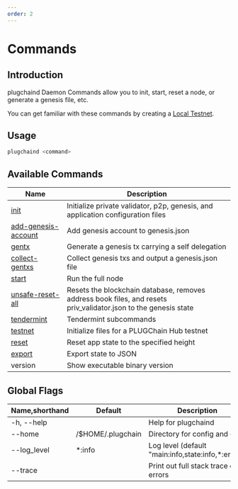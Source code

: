 ```yaml
---
order: 2
---
```


# Commands

## Introduction

plugchaind Daemon Commands allow you to init, start, reset a node, or generate a genesis file, etc.

You can get familiar with these commands by creating a [Local Testnet](local-testnet.md).

## Usage

```bash
plugchaind <command>
```

## Available Commands

| Name                                                             | Description                                                                                                     |
| ---------------------------------------------------------------- | --------------------------------------------------------------------------------------------------------------- |
| [init](local-testnet.md#plugchaind-init)                               | Initialize private validator, p2p, genesis, and application configuration files                                 |
| [add-genesis-account](local-testnet.md#plugchaind-add-genesis-account) | Add genesis account to genesis.json                                                                             |
| [gentx](local-testnet.md#plugchaind-gentx)                             | Generate a genesis tx carrying a self delegation                                                                |
| [collect-gentxs](local-testnet.md#plugchaind-collect-gentxs)           | Collect genesis txs and output a genesis.json file                                                              |
| [start](local-testnet.md#plugchaind-start)                             | Run the full node                                                                                               |
| [unsafe-reset-all](local-testnet.md#plugchaind-unsafe-reset-all)       | Resets the blockchain database, removes address book files, and resets priv_validator.json to the genesis state |
| [tendermint](local-testnet.md#plugchaind-tendermint)                   | Tendermint subcommands                                                                                          |
| [testnet](local-testnet.md#build-and-init)                       | Initialize files for a PLUGChain Hub testnet                                                                          |
| [reset](local-testnet.md#plugchaind-reset)                             | Reset app state to the specified height                                                                         |
| [export](export.md)                                              | Export state to JSON                                                                                            |
| version                                                          | Show executable binary version                                                                                  |

## Global Flags

| Name,shorthand | Default      | Description                                        | Required | Type   |
| -------------- | ------------ | -------------------------------------------------- | -------- | ------ |
| -h, --help     |              | Help for plugchaind                                      |          |        |
| --home         | /$HOME/.plugchain | Directory for config and data                      |          | String |
| --log_level    | \*:info      | Log level (default "main:info,state:info,*:error") |          | String |
| --trace        |              | Print out full stack trace on errors               |          |        |
